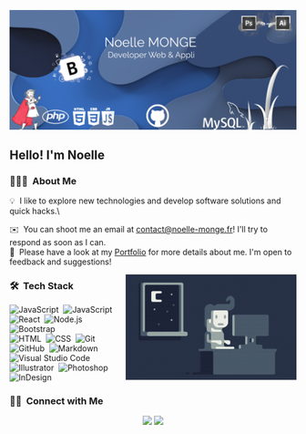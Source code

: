![Noelle Monge](https://raw.githubusercontent.com/Noelle-M/Noelle-Monge/main/assets/ban-noelle.jpg)


<h2>Hello! I'm Noelle</h2>

<!-- ## 👋 &nbsp;Hello! I'm Noelle -->

### 👨🏻‍💻 &nbsp;About Me

💡 &nbsp;I like to explore new technologies and develop software solutions and quick hacks.\

✉️ &nbsp;You can shoot me an email at contact@noelle-monge.fr! I'll try to respond as soon as I can.\
📄 &nbsp;Please have a look at my [Portfolio](https://noelle-monge.fr/) for more details about me. I'm open to feedback and suggestions!


<img alt="Night Coding" src="https://raw.githubusercontent.com/AVS1508/AVS1508/master/assets/Night-Coding.gif" align="right"/>

### 🛠 &nbsp;Tech Stack

![JavaScript](https://img.shields.io/badge/php-%3E%3D8.0-blue)&nbsp;
![JavaScript](https://img.shields.io/badge/-JavaScript-05122A?style=flat&logo=javascript)&nbsp;
![React](https://img.shields.io/badge/-React-05122A?style=flat&logo=react)&nbsp;
![Node.js](https://img.shields.io/badge/-Node.js-05122A?style=flat&logo=node.js)&nbsp;
![Bootstrap](https://img.shields.io/badge/-Bootstrap-05122A?style=flat&logo=bootstrap&logoColor=563D7C)\
![HTML](https://img.shields.io/badge/-HTML-05122A?style=flat&logo=HTML5)&nbsp;
![CSS](https://img.shields.io/badge/-CSS-05122A?style=flat&logo=CSS3&logoColor=1572B6)&nbsp;
![Git](https://img.shields.io/badge/-Git-05122A?style=flat&logo=git)&nbsp;
![GitHub](https://img.shields.io/badge/-GitHub-05122A?style=flat&logo=github)&nbsp;
![Markdown](https://img.shields.io/badge/-Markdown-05122A?style=flat&logo=markdown)\
![Visual Studio Code](https://img.shields.io/badge/-Visual%20Studio%20Code-05122A?style=flat&logo=visual-studio-code&logoColor=007ACC)&nbsp;
![Illustrator](https://img.shields.io/badge/-Illustrator-05122A?style=flat&logo=adobe-illustrator)&nbsp;
![Photoshop](https://img.shields.io/badge/-Photoshop-05122A?style=flat&logo=adobe-photoshop)&nbsp;
![InDesign](https://img.shields.io/badge/-InDesign-05122A?style=flat&logo=adobe-indesign)

### 🤝🏻 &nbsp;Connect with Me

<p align="center">
<a href="(https://www.linkedin.com/in/noelle-monge-dev/)"><img src="https://img.shields.io/badge/Noelle-Monge-1877F2?style=flat&logo=Linkedin&logoColor=white"/></a>
  <a href="(https://twitter.com/noelle_monge_45)"><img src="https://img.shields.io/badge/Tweet--lightgrey?logo=twitter&style=social")/></a>
</p>

